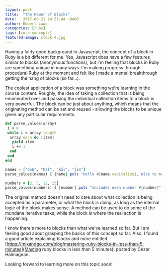 ```yaml
---
layout: post
title:  "The Power of Blocks"
date:   2017-08-21 14:51:44 -0400
author: Robert Laws
categories: [ruby]
tags: [core-concepts]
featured-image: stock-4.jpg
---
```

Having a fairly good background in Javascript, the concept of a block in Ruby is a bit different for me. <!-- more -->Yes, Javascript does have a few features similar to blocks (anonymous functions), but I'm feeling that blocks in Ruby are something unique in many ways. I'm making progress through procedural Ruby at the moment and felt like I made a mental breakthrough getting the hang of blocks (so far...).

The coolest application of a block was something we're learning in the course content. Roughly, the idea of taking a collection that is being enumerated over and passing the individual collection items to a block is very powerful. The block can be just about anything, which means that the originating method can be set and reused - allowing the blocks to be unique given any particular requirements.

```ruby
def parse_values(array)
 i = 0
 while i < array.length
  array.each do |item|
   yield item
   i += 1
  end
 end
end

names = ["bob", "hal", "kal", "jim"]
parse_values(names) { |name| puts "Hello #{name.capitalize}, nice to meet you." }

numbers = [2, 5, 12, 23]
parse_values(numbers) { |number| puts "Includes even number #{number}" if number.even? }
```

The original method doesn't need to care about what collection is being accepted as a parameter, or what the block is doing, as long as the internal logic of the block makes sense. A method can be used to do some of the mundane iterative tasks, while the block is where the real action is happening.

I know there's more to blocks than what we've learned so far. But I am feeling good about grasping the basics of this concept so far. Also, I found a good article explaining blocks and more entitled [https://mixandgo.com/blog/mastering-ruby-blocks-in-less-than-5-minutes](Masting ruby blocks in less than 5 minutes), posted by Cezar Halmagean.

Looking forward to learning more on this topic soon!
